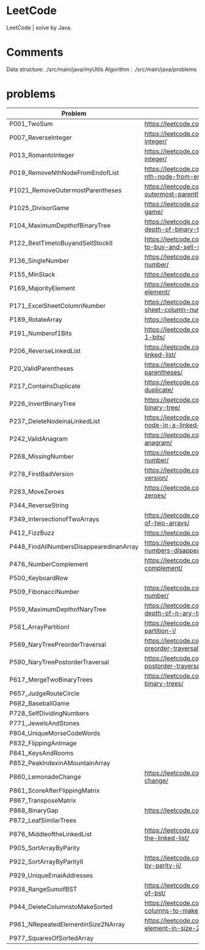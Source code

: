 # LeetCode
LeetCode | solve by Java.

# Comments
Data structure:  ./src/main/java/myUtils
Algorithm     :  ./src/main/java/problems

# problems

| Problem | Url  |
|---------|------|
| P001_TwoSum| https://leetcode.com/problems/two-sum/|
| P007_ReverseInteger| https://leetcode.com/problems/reverse-integer/|
| P013_RomantoInteger|https://leetcode.com/problems/roman-to-integer/|
| P019_RemoveNthNodeFromEndofList|https://leetcode.com/problems/remove-nth-node-from-end-of-list/|
| P1021_RemoveOutermostParentheses|https://leetcode.com/problems/remove-outermost-parentheses/|
| P1025_DivisorGame|https://leetcode.com/problems/divisor-game/|
| P104_MaximumDepthofBinaryTree|https://leetcode.com/problems/maximum-depth-of-binary-tree/|
| P122_BestTimetoBuyandSellStockII|https://leetcode.com/problems/best-time-to-buy-and-sell-stock-ii/|
| P136_SingleNumber|https://leetcode.com/problems/single-number/|
| P155_MinStack|https://leetcode.com/problems/min-stack/|
| P169_MajorityElement|https://leetcode.com/problems/majority-element/|
| P171_ExcelSheetColumnNumber|https://leetcode.com/problems/excel-sheet-column-number/|
| P189_RotateArray|https://leetcode.com/problems/rotate-array/|
| P191_Numberof1Bits|https://leetcode.com/problems/number-of-1-bits/|
| P206_ReverseLinkedList|https://leetcode.com/problems/reverse-linked-list/|
| P20_ValidParentheses|https://leetcode.com/problems/valid-parentheses/|
| P217_ContainsDuplicate|https://leetcode.com/problems/contains-duplicate/|
| P226_InvertBinaryTree|https://leetcode.com/problems/invert-binary-tree/|
| P237_DeleteNodeinaLinkedList|https://leetcode.com/problems/delete-node-in-a-linked-list/|
| P242_ValidAnagram|https://leetcode.com/problems/valid-anagram/|
| P268_MissingNumber|https://leetcode.com/problems/missing-number/|
| P278_FirstBadVersion|https://leetcode.com/problems/first-bad-version/|
| P283_MoveZeroes|https://leetcode.com/problems/move-zeroes/|
| P344_ReverseString| |
| P349_IntersectionofTwoArrays|https://leetcode.com/problems/intersection-of-two-arrays/|
| P412_FizzBuzz|https://leetcode.com/problems/fizz-buzz/|
| P448_FindAllNumbersDisappearedinanArray|https://leetcode.com/problems/find-all-numbers-disappeared-in-an-array/|
| P476_NumberComplement|https://leetcode.com/problems/number-complement/|
| P500_KeyboardRow| |
| P509_FibonacciNumber|https://leetcode.com/problems/fibonacci-number/|
| P559_MaximumDepthofNaryTree|https://leetcode.com/problems/maximum-depth-of-n-ary-tree/|
| P561_ArrayPartitionI|https://leetcode.com/problems/array-partition-i/|
| P589_NaryTreePreorderTraversal|https://leetcode.com/problems/n-ary-tree-preorder-traversal/|
| P590_NaryTreePostorderTraversal|https://leetcode.com/problems/n-ary-tree-postorder-traversal/|
| P617_MergeTwoBinaryTrees|https://leetcode.com/problems/merge-two-binary-trees/|
| P657_JudgeRouteCircle | |
| P682_BaseballGame| | 
| P728_SelfDividingNumbers| |
| P771_JewelsAndStones| |
| P804_UniqueMorseCodeWords| |
| P832_FlippingAnImage| | 
| P841_KeysAndRooms| |
| P852_PeakIndexinAMountainArray| |
| P860_LemonadeChange|https://leetcode.com/problems/lemonade-change/|
| P861_ScoreAfterFlippingMatrix| |
| P867_TransposeMatrix| |
| P868_BinaryGap|https://leetcode.com/problems/binary-gap/|
| P872_LeafSimilarTrees| |
| P876_MiddleoftheLinkedList|https://leetcode.com/problems/middle-of-the-linked-list/|
| P905_SortArrayByParity| |
| P922_SortArrayByParityII|https://leetcode.com/problems/sort-array-by-parity-ii/|
| P929_UniqueEmaiAddresses| |
| P938_RangeSumofBST|https://leetcode.com/problems/range-sum-of-bst/|
| P944_DeleteColumnstoMakeSorted|https://leetcode.com/problems/delete-columns-to-make-sorted/|
| P961_NRepeatedElementinSize2NArray|https://leetcode.com/problems/n-repeated-element-in-size-2n-array/submissions/|
| P977_SquaresOfSortedArray| |

